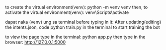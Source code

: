 to create the virtual environment(venv): python -m venv venv
then, to activate the virtual environment(venv): venv\Scripts\activate

dapat naka (venv) ung sa terminal before typing in it:
After updating(editing) the intents.json, code python train.py in the terminal to start training the bot

to view the page type in the terminal: python app.py 
then type in the browser: http://127.0.0.1:5000
